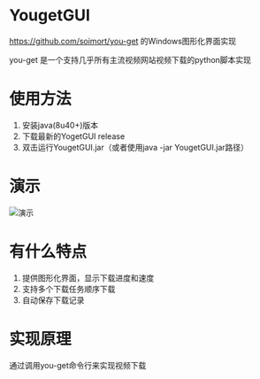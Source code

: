 # YougetGUI
https://github.com/soimort/you-get 的Windows图形化界面实现

you-get 是一个支持几乎所有主流视频网站视频下载的python脚本实现

# 使用方法
1. 安装java(8u40+)版本
2. 下载最新的YogetGUI release
3. 双击运行YougetGUI.jar（或者使用java -jar YougetGUI.jar路径）

# 演示
![演示](https://cloud.githubusercontent.com/assets/13044819/18734559/4ed2f3ac-80a8-11e6-8756-4ee9b0c71267.gif)

# 有什么特点
1. 提供图形化界面，显示下载进度和速度
2. 支持多个下载任务顺序下载
3. 自动保存下载记录

# 实现原理
通过调用you-get命令行来实现视频下载